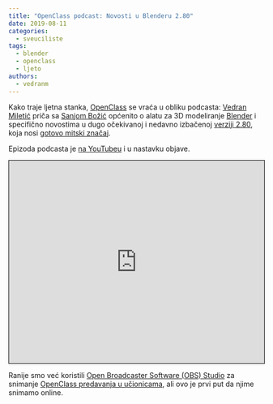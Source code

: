 ```yaml
---
title: "OpenClass podcast: Novosti u Blenderu 2.80"
date: 2019-08-11
categories: 
  - sveuciliste
tags: 
  - blender
  - openclass
  - ljeto
authors: 
  - vedranm
---
```


Kako traje ljetna stanka, [OpenClass](../aktivnosti.md#openclass) se vraća u obliku podcasta: [Vedran](https://vedran.miletic.net/) [Miletić](https://www.miletic.net/) priča sa [Sanjom Božić](https://www.youtube.com/channel/UCuhswg8iSslW4MHIoLJI0eQ) općenito o alatu za 3D modeliranje [Blender](https://www.blender.org/) i specifično novostima u dugo očekivanoj i nedavno izbačenoj [verziji 2.80](https://www.blender.org/download/releases/2-80/), koja nosi [gotovo mitski značaj](https://www.blender.org/press/blender-2-80-released/).

Epizoda podcasta je [na YouTubeu](https://youtu.be/GdnOcVyrscQ) i u nastavku objave.

<!-- more -->

<iframe src="https://www.youtube.com/embed/GdnOcVyrscQ" title="YouTube video player" style="border: 1px solid black; width: 100%; height: 25rem" allow="accelerometer; autoplay; clipboard-write; encrypted-media; gyroscope; picture-in-picture" allowfullscreen></iframe>

Ranije smo već koristili [Open Broadcaster Software (OBS) Studio](https://obsproject.com/) za snimanje [OpenClass predavanja u učionicama](2018-12-28-obiljezen-dan-slobode-racunalne-grafike-i-racunanja-na-grafickim-procesorima-2018.md), ali ovo je prvi put da njime snimamo online.
